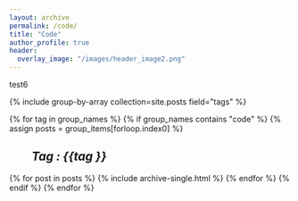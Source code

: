 ```yaml
---
layout: archive
permalink: /code/
title: "Code"
author_profile: true
header:
  overlay_image: "/images/header_image2.png"
---
```


test6

{% include group-by-array collection=site.posts field="tags" %}

{% for tag in group_names %}
  {% if group_names contains "code" %}
    {% assign posts = group_items[forloop.index0] %}
    <h2 id="{{ tag | slugify }}"
     class="archive__subtitle"><i style="margin-left: 40px">Tag : {{tag }}</i></h2>
    {% for post in posts %}
        {% include archive-single.html %}
    {% endfor %}
  {% endif %}
{% endfor %}
